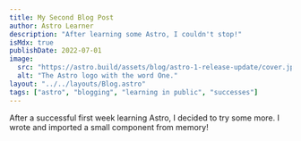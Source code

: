 ```yaml
---
title: My Second Blog Post
author: Astro Learner
description: "After learning some Astro, I couldn't stop!"
isMdx: true
publishDate: 2022-07-01
image:
  src: "https://astro.build/assets/blog/astro-1-release-update/cover.jpeg"
  alt: "The Astro logo with the word One."
layout: "../../layouts/Blog.astro"
tags: ["astro", "blogging", "learning in public", "successes"]
---
```


After a successful first week learning Astro, I decided to try some more. I wrote and imported a small component from memory!
